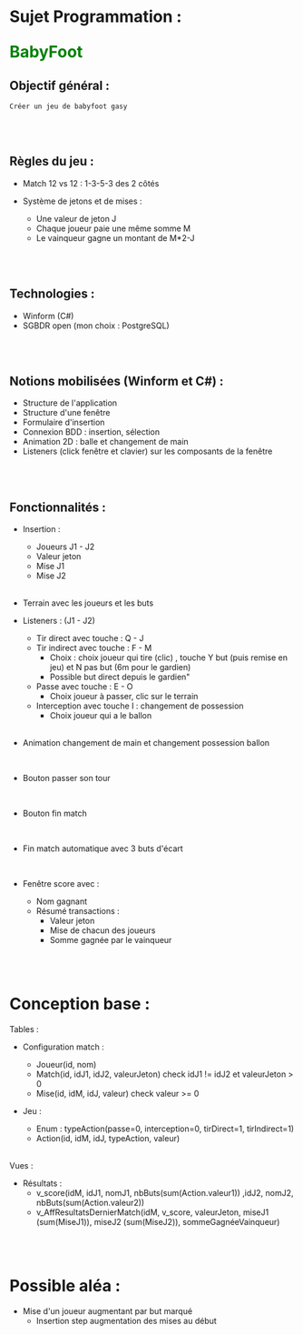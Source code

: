 # Sujet Programmation : <p style="color:green">BabyFoot</p>
## Objectif général :
    Créer un jeu de babyfoot gasy

<br>
<br>

## Règles du jeu :
- Match 12 vs 12 : 1-3-5-3 des 2 côtés
    <br>

- Système de jetons et de mises :
    - Une valeur de jeton J
    - Chaque joueur paie une même somme M
    - Le vainqueur gagne un montant de M*2-J

<br>
<br>

## Technologies :
- Winform (C#)
- SGBDR open (mon choix : PostgreSQL)

<br>
<br>

## Notions mobilisées (Winform et C#) :
- Structure de l'application
- Structure d'une fenêtre
- Formulaire d'insertion
- Connexion BDD : insertion, sélection
- Animation 2D : balle et changement de main
- Listeners (click fenêtre et clavier) sur les composants de la fenêtre

<br>
<br>

## Fonctionnalités : 
- Insertion :
    - Joueurs J1 - J2
    - Valeur jeton
    - Mise J1
    - Mise J2

    <br>

- Terrain avec les joueurs et les buts
    <br>
    
- Listeners : (J1 - J2) 
    - Tir direct avec touche : Q - J
    - Tir indirect avec touche : F - M
        - Choix : choix joueur qui tire (clic) , touche Y but (puis remise en jeu) et N pas but (6m pour le gardien) 
        - Possible but direct depuis le gardien"
    - Passe avec touche : E - O 
        - Choix joueur à passer, clic sur le terrain
    - Interception avec touche I : changement de possession
        - Choix joueur qui a le ballon
    <br>
- Animation changement de main et changement possession ballon
    
    <br>
- Bouton passer son tour

    <br>
- Bouton fin match
    
    <br>
- Fin match automatique avec 3 buts d'écart
    
    <br>
- Fenêtre score avec :
    - Nom gagnant
    - Résumé transactions :
        - Valeur jeton
        - Mise de chacun des joueurs
        - Somme gagnée par le vainqueur

<br>
<br>


# Conception base :
Tables :
   
- Configuration match :
    - Joueur(id, nom)
    - Match(id, idJ1, idJ2, valeurJeton) check idJ1 != idJ2 et valeurJeton > 0
    - Mise(id, idM, idJ, valeur) check valeur >= 0 

- Jeu :
    - Enum : typeAction(passe=0, interception=0, tirDirect=1, tirIndirect=1)
    - Action(id, idM, idJ, typeAction, valeur)

    <br>
Vues : 

- Résultats :
    - v_score(idM, idJ1, nomJ1, nbButs(sum(Action.valeur1)) ,idJ2, nomJ2, nbButs(sum(Action.valeur2))
    - v_AffResultatsDernierMatch(idM, v_score, valeurJeton, miseJ1 (sum(MiseJ1)), miseJ2 (sum(MiseJ2)), sommeGagnéeVainqueur)

<br>
<br>

# Possible aléa :
- Mise d'un joueur augmentant par but marqué
    - Insertion step augmentation des mises au début   

